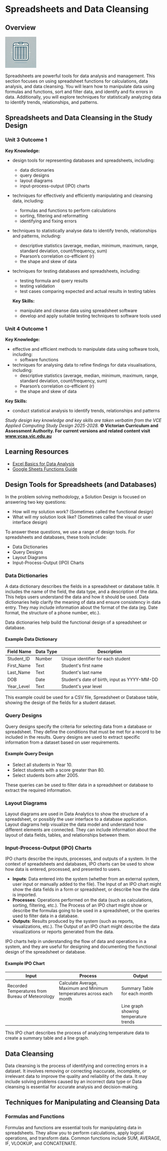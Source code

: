 # Spreadsheets and Data Cleansing

## Overview

![Spreadsheets Image - Created by ChatGPT4o/Dall-E](/assets/images/spreadsheets.png)

Spreadsheets are powerful tools for data analysis and management. This section focuses on using spreadsheet functions for calculations, data analysis, and data cleansing. You will learn how to manipulate data using formulas and functions, sort and filter data, and identify and fix errors in data. Additionally, you will explore techniques for statistically analyzing data to identify trends, relationships, and patterns.

## Spreadsheets and Data Cleansing in the Study Design

### Unit 3 Outcome 1

**Key Knowledge:**

- design tools for representing databases and spreadsheets, including:
  - data dictionaries
  - query designs
  - layout diagrams
  - input-process-output (IPO) charts
- techniques for effectively and efficiently manipulating and cleansing data, including:
  - formulas and functions to perform calculations
  - sorting, filtering and reformatting
  - identifying and fixing errors
- techniques to statistically analyse data to identify trends, relationships and patterns, including:
  - descriptive statistics (average, median, minimum, maximum, range, standard deviation, count/frequency, sum)
  - Pearson’s correlation co-efficient (r)
  - the shape and skew of data
- techniques for testing databases and spreadsheets, including:
  - testing formula and query results
  - testing validation
  - test cases comparing expected and actual results in testing tables

  **Key Skills:**
  - manipulate and cleanse data using spreadsheet software
  - develop and apply suitable testing techniques to software tools used

### Unit 4 Outcome 1

**Key Knowledge:**

- effective and efficient methods to manipulate data using software tools, including:
  - software functions
- techniques for analysing data to refine findings for data visualisations, including:
  - descriptive statistics (average, median, minimum, maximum, range, standard deviation, count/frequency, sum)
  - Pearson’s correlation co-efficient (r)
  - the shape and skew of data

**Key Skills:**

- conduct statistical analysis to identify trends, relationships and patterns

*Study design key knowledge and key skills are taken verbatim from the VCE Applied Computing Study Design 2025-2028.*
**© Victorian Curriculum and Assessment Authority. For current versions and related content visit www.vcaa.vic.edu.au**

## Learning Resources

- [Excel Basics for Data Analysis](https://www.microsoft.com/en-us/training)
- [Google Sheets Functions Guide](https://support.google.com/docs/answer/3093275)

## Design Tools for Spreadsheets (and Databases)

In the problem solving methodology, a Solution Design is focused on answering two key questions:

- How will my solution work? (Sometimes called the functional design)
- What will my solution look like? (Sometimes called the visual or user interface design)

To answer these questions, we use a range of design tools. For spreadsheets and databases, these tools include:

- Data Dictionaries
- Query Designs
- Layout Diagrams
- Input-Process-Output (IPO) Charts

### Data Dictionaries

A data dictionary describes the fields in a spreadsheet or database table. It includes the name of the field, the data type, and a description of the data. This helps users understand the data and how it should be used. Data dictionaries help clarify the meaning of data and ensure consistency in data entry. They may include information about the format of the data (eg. Date format, the structure of a phone number, etc.).

Data dictionaries help build the functional design of a spreadsheet or database.

#### Example Data Dictionary

| Field Name | Data Type | Description |
|------------|-----------|-------------|
| Student_ID | Number | Unique identifier for each student |
| First_Name | Text | Student's first name |
| Last_Name | Text | Student's last name |
| DOB | Date | Student's date of birth, input as YYYY-MM-DD |
| Year_Level | Text | Student's year level |

This example could be used for a CSV file, Spreadsheet or Database table, showing the design of the fields for a student dataset.

### Query Designs

Query designs specify the criteria for selecting data from a database or spreadsheet. They define the conditions that must be met for a record to be included in the results. Query designs are used to extract specific information from a dataset based on user requirements.

#### Example Query Design

- Select all students in Year 10.
- Select students with a score greater than 80.
- Select students born after 2005.

These queries can be used to filter data in a spreadsheet or database to extract the required information.

### Layout Diagrams

Layout diagrams are used in Data Analytics to show the structure of a spreadsheet, or possibly the user interface to a database application. Layout diagrams help visualize the data model and understand how different elements are connected. They can include information about the layout of data fields, tables, and relationships between them.

### Input-Process-Output (IPO) Charts

IPO charts describe the inputs, processes, and outputs of a system. In the context of spreadsheets and databases, IPO charts can be used to show how data is entered, processed, and presented to users.

- **Inputs**: Data entered into the system (whether from an external system, user input or manually added to the file). The Input of an IPO chart might show the data fields in a form or spreadsheet, or describe how the data is imported.
- **Processes**: Operations performed on the data (such as calculations, sorting, filtering, etc.). The Process of an IPO chart might show or describe the formulas going to be used in a spreadsheet, or the queries used to filter data in a database.
- **Outputs**: Results produced by the system (such as reports, visualizations, etc.). The Output of an IPO chart might describe the data visualizations or reports generated from the data.

IPO charts help in understanding the flow of data and operations in a system, and they are useful for designing and documenting the functional design of the spreadsheet or database.

#### Example IPO Chart

| Input | Process | Output |
|------------|-----------|-------------|
| Recorded Temperatures from Bureau of Meteorology | Calculate Average, Maximum and Minimum temperatures across each month | Summary Table for each month  |
| | | Line graph showing temperature trends |

This IPO chart describes the process of analyzing temperature data to create a summary table and a line graph.

## Data Cleansing

Data cleansing is the process of identifying and correcting errors in a dataset. It involves removing or correcting inaccurate, incomplete, or irrelevant data to improve the quality and reliability of the data. It may include solving problems caused by an incorrect data type or Data cleansing is essential for accurate analysis and decision-making.

## Techniques for Manipulating and Cleansing Data

### Formulas and Functions

Formulas and functions are essential tools for manipulating data in spreadsheets. They allow you to perform calculations, apply logical operations, and transform data. Common functions include SUM, AVERAGE, IF, VLOOKUP, and CONCATENATE.
